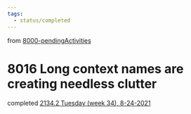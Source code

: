 ```yaml
---
tags:
  - status/completed
---
```

from [8000-pendingActivities](8000-pendingActivities.md)
# 8016 Long context names are creating needless clutter
completed [2134.2 Tuesday (week 34), 8-24-2021](2134.2%20Tuesday%20(week%2034),%208-24-2021.md)